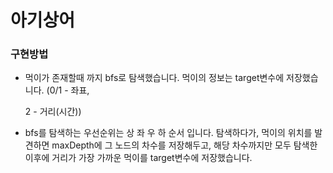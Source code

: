 # 아기상어

### 구현방법

- 먹이가 존재할때 까지 bfs로 탐색했습니다. 먹이의 정보는 target변수에 저장했습니다. (0/1 - 좌표,
    
    2 - 거리(시간))
    
- bfs를 탐색하는 우선순위는 상 좌 우 하 순서 입니다. 탐색하다가, 먹이의 위치를 발견하면 maxDepth에 그 노드의 차수를 저장해두고, 해당 차수까지만 모두 탐색한 이후에 거리가 가장 가까운 먹이를 target변수에 저장했습니다.
